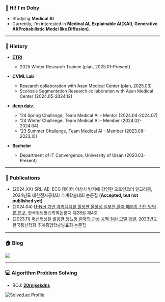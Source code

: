 ### 👋 Hi! I'm Doby 
* Studying <b>Medical AI</b>
* Currently, I'm interested in <b>Medical AI, Explainable AI(XAI), Generative AI(Probabilistic Model like Diffusion)</b>.
* * *
### 🦾 History
* <b><a href="https://www.etri.re.kr/intro.html">ETRI</a></b>
  * 2025 Winter Research Trainee (plan, 2025.01-Present)

* <b>CVML Lab</b>
  * Research collaboration with Asan Medical Center (plan, 2025.03)
  * Scoliosis Segmentation Research collaboration with Asan Medical Center (2024.05-2024.12)

* <b><a href="https://deepdaiv.oopy.io/">deep daiv.</a></b>
  * '24 Spring Challenge, Team Medical AI - Mentor (2024.04-2024.07)
  * '24 Winter Challenge, Team Medical AI - Member (2024.02-2024.04)
  * '23 Summer Challenge, Team Medical AI - Member (2023.08-2023.10)

* <b>Bachelor</b>
  * Department of IT Convergence, University of Ulsan (2020.03-Present)
* * *
### 📂 Publications
* (2024.XX) SRL-AE: ECG 데이터 이상치 탐지에 강인한 오토인코더 알고리즘, 2024년도 대한전자공학회 추계학술대회 논문집 <b>(Accepted, but not published yet)</b>
* (2024.04) <a href="https://www.dbpia.co.kr/journal/articleDetail?nodeId=NODE11758380">U-Net 기반 아키텍처를 활용한 울혈성 심부전 환자 폐부종 진단 방법론 연구</a>, 한국정보통신학회논문지 제28권 제4호
* (2023.11) <a href="https://www.dbpia.co.kr/journal/articleDetail?nodeId=NODE11667724">머신러닝을 활용한 당뇨병 환자의 관상 동맥 질환 모델 개발</a>, 2023년도 한국통신학회 추계종합학술발표회 논문집
* * *
### 🏠 Blog
<a href="https://draw-code-boy.tistory.com/"><img src="https://img.shields.io/badge/Doby's Lab-F36D5D?style=flat-square&logo=Tistory&logoColor=FFFFFF"/></a>
* * *
### 💻 Algorithm Problem Solving
* BOJ: <b>[20rnjsekdns](https://www.acmicpc.net/user/20rnjsekdns)</b>

![Solved.ac Profile](http://mazassumnida.wtf/api/v2/generate_badge?boj=20rnjsekdns)
